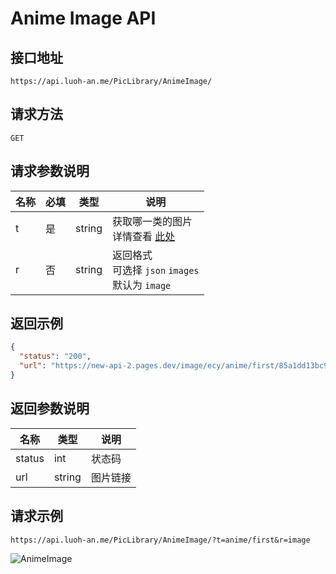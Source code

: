 # Anime Image API

## 接口地址
`https://api.luoh-an.me/PicLibrary/AnimeImage/`

## 请求方法
`GET`

## 请求参数说明

| 名称 | 必填 | 类型   | 说明                             |
| ---- | ---- | ------ | -------------------------------- |
| t    | 是   | string | 获取哪一类的图片 <br> 详情查看 [此处](#3-1-AnimeImage) |
| r    | 否   | string | 返回格式 <br> 可选择 `json` `images` <br> 默认为 `image` |

## 返回示例

```json
{
  "status": "200",
  "url": "https://new-api-2.pages.dev/image/ecy/anime/first/85a1dd13bc908d1c.webp"
}
```

## 返回参数说明

| 名称   | 类型   | 说明     |
| ------ | ------ | -------- |
| status | int    | 状态码   |
| url    | string | 图片链接 |

## 请求示例

`https://api.luoh-an.me/PicLibrary/AnimeImage/?t=anime/first&r=image`

![AnimeImage](https://api.luoh_an.me/PicLibrary/AnimeImage/?t=anime/first&r=image)